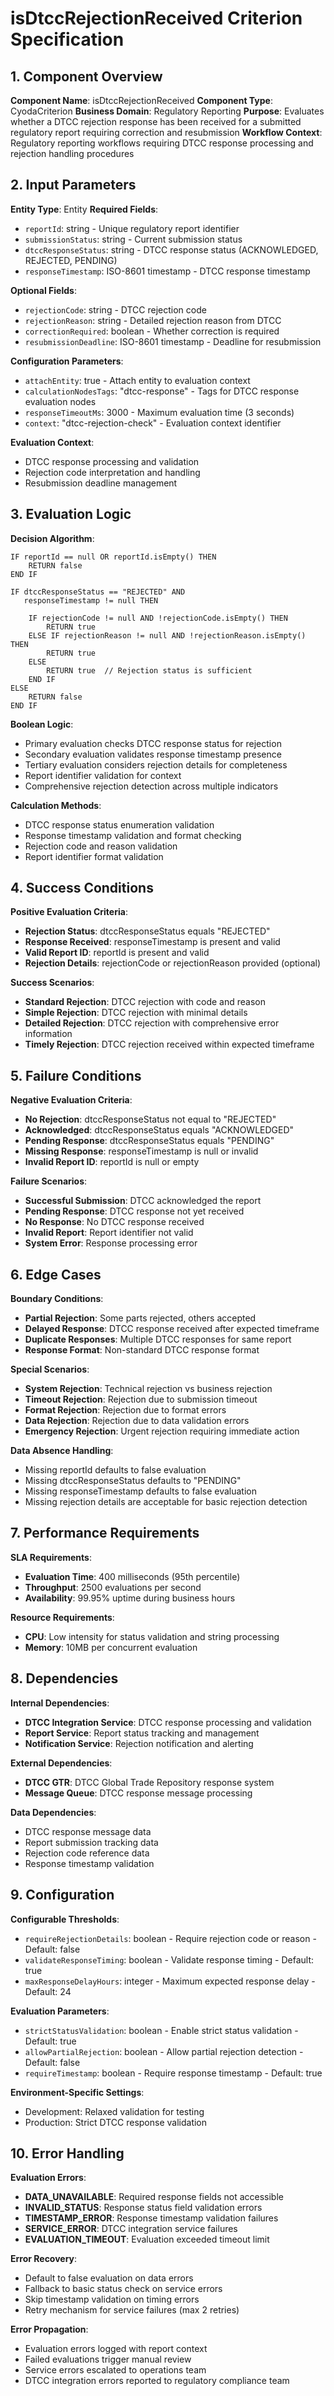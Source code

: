 # isDtccRejectionReceived Criterion Specification

## 1. Component Overview
**Component Name**: isDtccRejectionReceived
**Component Type**: CyodaCriterion
**Business Domain**: Regulatory Reporting
**Purpose**: Evaluates whether a DTCC rejection response has been received for a submitted regulatory report requiring correction and resubmission
**Workflow Context**: Regulatory reporting workflows requiring DTCC response processing and rejection handling procedures

## 2. Input Parameters
**Entity Type**: Entity
**Required Fields**:
- `reportId`: string - Unique regulatory report identifier
- `submissionStatus`: string - Current submission status
- `dtccResponseStatus`: string - DTCC response status (ACKNOWLEDGED, REJECTED, PENDING)
- `responseTimestamp`: ISO-8601 timestamp - DTCC response timestamp

**Optional Fields**:
- `rejectionCode`: string - DTCC rejection code
- `rejectionReason`: string - Detailed rejection reason from DTCC
- `correctionRequired`: boolean - Whether correction is required
- `resubmissionDeadline`: ISO-8601 timestamp - Deadline for resubmission

**Configuration Parameters**:
- `attachEntity`: true - Attach entity to evaluation context
- `calculationNodesTags`: "dtcc-response" - Tags for DTCC response evaluation nodes
- `responseTimeoutMs`: 3000 - Maximum evaluation time (3 seconds)
- `context`: "dtcc-rejection-check" - Evaluation context identifier

**Evaluation Context**:
- DTCC response processing and validation
- Rejection code interpretation and handling
- Resubmission deadline management

## 3. Evaluation Logic
**Decision Algorithm**:
```
IF reportId == null OR reportId.isEmpty() THEN
    RETURN false
END IF

IF dtccResponseStatus == "REJECTED" AND
   responseTimestamp != null THEN
    
    IF rejectionCode != null AND !rejectionCode.isEmpty() THEN
        RETURN true
    ELSE IF rejectionReason != null AND !rejectionReason.isEmpty() THEN
        RETURN true
    ELSE
        RETURN true  // Rejection status is sufficient
    END IF
ELSE
    RETURN false
END IF
```

**Boolean Logic**:
- Primary evaluation checks DTCC response status for rejection
- Secondary evaluation validates response timestamp presence
- Tertiary evaluation considers rejection details for completeness
- Report identifier validation for context
- Comprehensive rejection detection across multiple indicators

**Calculation Methods**:
- DTCC response status enumeration validation
- Response timestamp validation and format checking
- Rejection code and reason validation
- Report identifier format validation

## 4. Success Conditions
**Positive Evaluation Criteria**:
- **Rejection Status**: dtccResponseStatus equals "REJECTED"
- **Response Received**: responseTimestamp is present and valid
- **Valid Report ID**: reportId is present and valid
- **Rejection Details**: rejectionCode or rejectionReason provided (optional)

**Success Scenarios**:
- **Standard Rejection**: DTCC rejection with code and reason
- **Simple Rejection**: DTCC rejection with minimal details
- **Detailed Rejection**: DTCC rejection with comprehensive error information
- **Timely Rejection**: DTCC rejection received within expected timeframe

## 5. Failure Conditions
**Negative Evaluation Criteria**:
- **No Rejection**: dtccResponseStatus not equal to "REJECTED"
- **Acknowledged**: dtccResponseStatus equals "ACKNOWLEDGED"
- **Pending Response**: dtccResponseStatus equals "PENDING"
- **Missing Response**: responseTimestamp is null or invalid
- **Invalid Report ID**: reportId is null or empty

**Failure Scenarios**:
- **Successful Submission**: DTCC acknowledged the report
- **Pending Response**: DTCC response not yet received
- **No Response**: No DTCC response received
- **Invalid Report**: Report identifier not valid
- **System Error**: Response processing error

## 6. Edge Cases
**Boundary Conditions**:
- **Partial Rejection**: Some parts rejected, others accepted
- **Delayed Response**: DTCC response received after expected timeframe
- **Duplicate Responses**: Multiple DTCC responses for same report
- **Response Format**: Non-standard DTCC response format

**Special Scenarios**:
- **System Rejection**: Technical rejection vs business rejection
- **Timeout Rejection**: Rejection due to submission timeout
- **Format Rejection**: Rejection due to format errors
- **Data Rejection**: Rejection due to data validation errors
- **Emergency Rejection**: Urgent rejection requiring immediate action

**Data Absence Handling**:
- Missing reportId defaults to false evaluation
- Missing dtccResponseStatus defaults to "PENDING"
- Missing responseTimestamp defaults to false evaluation
- Missing rejection details are acceptable for basic rejection detection

## 7. Performance Requirements
**SLA Requirements**:
- **Evaluation Time**: 400 milliseconds (95th percentile)
- **Throughput**: 2500 evaluations per second
- **Availability**: 99.95% uptime during business hours

**Resource Requirements**:
- **CPU**: Low intensity for status validation and string processing
- **Memory**: 10MB per concurrent evaluation

## 8. Dependencies
**Internal Dependencies**:
- **DTCC Integration Service**: DTCC response processing and validation
- **Report Service**: Report status tracking and management
- **Notification Service**: Rejection notification and alerting

**External Dependencies**:
- **DTCC GTR**: DTCC Global Trade Repository response system
- **Message Queue**: DTCC response message processing

**Data Dependencies**:
- DTCC response message data
- Report submission tracking data
- Rejection code reference data
- Response timestamp validation

## 9. Configuration
**Configurable Thresholds**:
- `requireRejectionDetails`: boolean - Require rejection code or reason - Default: false
- `validateResponseTiming`: boolean - Validate response timing - Default: true
- `maxResponseDelayHours`: integer - Maximum expected response delay - Default: 24

**Evaluation Parameters**:
- `strictStatusValidation`: boolean - Enable strict status validation - Default: true
- `allowPartialRejection`: boolean - Allow partial rejection detection - Default: false
- `requireTimestamp`: boolean - Require response timestamp - Default: true

**Environment-Specific Settings**:
- Development: Relaxed validation for testing
- Production: Strict DTCC response validation

## 10. Error Handling
**Evaluation Errors**:
- **DATA_UNAVAILABLE**: Required response fields not accessible
- **INVALID_STATUS**: Response status field validation errors
- **TIMESTAMP_ERROR**: Response timestamp validation failures
- **SERVICE_ERROR**: DTCC integration service failures
- **EVALUATION_TIMEOUT**: Evaluation exceeded timeout limit

**Error Recovery**:
- Default to false evaluation on data errors
- Fallback to basic status check on service errors
- Skip timestamp validation on timing errors
- Retry mechanism for service failures (max 2 retries)

**Error Propagation**:
- Evaluation errors logged with report context
- Failed evaluations trigger manual review
- Service errors escalated to operations team
- DTCC integration errors reported to regulatory compliance team
